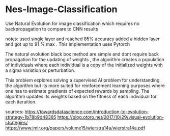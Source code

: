 # Nes-Image-Classification
Use Natural Evolution for image classification which requires no backpropagation to compare to CNN results

notes:
used single layer and reached 85% accuracy 
added a hidden layer and got up to 91 % max .
This implementation uses Pytorch 

The natural evolution black box method  are simple and dont require back propagation for the updating of weights , the algorithm creates
a population of individuals where each individual is a copy of the initialized weights with a sigma variation or perturbation. 

This problem explores solving a supervised AI problem  for understanding the algorithm but its more suited for reinforcement learning purposes
where one has to estimate gradients of expected rewards by sampling. The algorithm updates its weights based on the fitness of each individual for 
each iteraition.

sources:
https://towardsdatascience.com/introduction-to-evolution-strategy-1b78b9d48385
https://blog.otoro.net/2017/10/29/visual-evolution-strategies/
https://www.jmlr.org/papers/volume15/wierstra14a/wierstra14a.pdf
